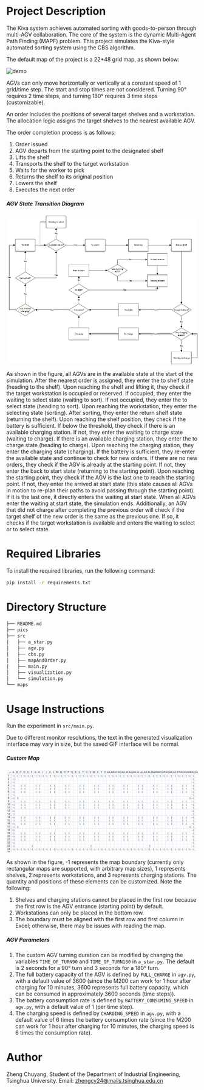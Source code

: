 # Project Description

The Kiva system achieves automated sorting with goods-to-person through multi-AGV collaboration. The core of the system is the dynamic Multi-Agent Path Finding (MAPF) problem. This project simulates the Kiva-style automated sorting system using the CBS algorithm.

The default map of the project is a 22*48 grid map, as shown below:

![demo](gifs/demo.gif)

AGVs can only move horizontally or vertically at a constant speed of 1 grid/time step. The start and stop times are not considered. Turning 90° requires 2 time steps, and turning 180° requires 3 time steps (customizable).

An order includes the positions of several target shelves and a workstation. The allocation logic assigns the target shelves to the nearest available AGV.

The order completion process is as follows:

1. Order issued
2. AGV departs from the starting point to the designated shelf
3. Lifts the shelf
4. Transports the shelf to the target workstation
5. Waits for the worker to pick
6. Returns the shelf to its original position
7. Lowers the shelf
8. Executes the next order

##### AGV State Transition Diagram

![AGV_status_diagram](pics/AGV_status_diagram.png)

As shown in the figure, all AGVs are in the available state at the start of the simulation. After the nearest order is assigned, they enter the to shelf state (heading to the shelf). Upon reaching the shelf and lifting it, they check if the target workstation is occupied or reserved. If occupied, they enter the waiting to select state (waiting to sort). If not occupied, they enter the to select state (heading to sort). Upon reaching the workstation, they enter the selecting state (sorting). After sorting, they enter the return shelf state (returning the shelf). Upon reaching the shelf position, they check if the battery is sufficient. If below the threshold, they check if there is an available charging station. If not, they enter the waiting to charge state (waiting to charge). If there is an available charging station, they enter the to charge state (heading to charge). Upon reaching the charging station, they enter the charging state (charging). If the battery is sufficient, they re-enter the available state and continue to check for new orders. If there are no new orders, they check if the AGV is already at the starting point. If not, they enter the back to start state (returning to the starting point). Upon reaching the starting point, they check if the AGV is the last one to reach the starting point. If not, they enter the arrived at start state (this state causes all AGVs in motion to re-plan their paths to avoid passing through the starting point). If it is the last one, it directly enters the waiting at start state. When all AGVs enter the waiting at start state, the simulation ends. Additionally, an AGV that did not charge after completing the previous order will check if the target shelf of the new order is the same as the previous one. If so, it checks if the target workstation is available and enters the waiting to select or to select state.

# Required Libraries

To install the required libraries, run the following command:

```bash
pip install -r requirements.txt
```

# Directory Structure

```
├── README.md            
├── pics          
├── src                       
│   ├── a_star.py           
│   ├── agv.py                
│   ├── cbs.py                 
│   ├── mapAndOrder.py 
│   ├── main.py        
│   ├── visualization.py      
│   └── simulation.py                            
└── maps          
```

# Usage Instructions

Run the experiment in `src/main.py`.

Due to different monitor resolutions, the text in the generated visualization interface may vary in size, but the saved GIF interface will be normal.

##### Custom Map

![Custom Map Example](pics/map_example.png)

As shown in the figure, -1 represents the map boundary (currently only rectangular maps are supported, with arbitrary map sizes), 1 represents shelves, 2 represents workstations, and 3 represents charging stations. The quantity and positions of these elements can be customized. Note the following:

1. Shelves and charging stations cannot be placed in the first row because the first row is the AGV entrance (starting point) by default.
2. Workstations can only be placed in the bottom row.
3. The boundary must be aligned with the first row and first column in Excel; otherwise, there may be issues with reading the map.

##### AGV Parameters

1. The custom AGV turning duration can be modified by changing the variables `TIME_OF_TURN90` and `TIME_OF_TURN180` in `a_star.py`. The default is 2 seconds for a 90° turn and 3 seconds for a 180° turn.
2. The full battery capacity of the AGV is defined by `FULL_CHARGE` in `agv.py`, with a default value of 3600 (since the M200 can work for 1 hour after charging for 10 minutes, 3600 represents full battery capacity, which can be consumed in approximately 3600 seconds (time steps)).
3. The battery consumption rate is defined by `BATTERY_CONSUMING_SPEED` in `agv.py`, with a default value of 1 (per time step).
4. The charging speed is defined by `CHARGING_SPEED` in `agv.py`, with a default value of 6 times the battery consumption rate (since the M200 can work for 1 hour after charging for 10 minutes, the charging speed is 6 times the consumption rate).

# Author

Zheng Chuyang, Student of the Department of Industrial Engineering, Tsinghua University. Email: zhengcy24@mails.tsinghua.edu.cn
